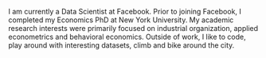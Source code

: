 I am currently a Data Scientist at Facebook. Prior to joining Facebook, I completed my Economics PhD at New York University. My academic research interests were primarily focused on industrial organization, applied econometrics and behavioral economics. Outside of work, I like to code, play around with interesting datasets, climb and bike around the city.
